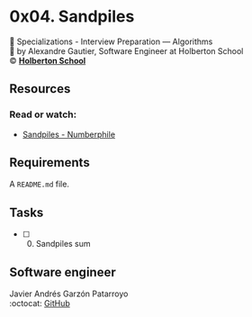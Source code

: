 # 0x04. Sandpiles
:open_file_folder: Specializations - Interview Preparation ― Algorithms  
:bust_in_silhouette: by Alexandre Gautier, Software Engineer at Holberton School  
:copyright: **[Holberton School](https://www.holbertonschool.com/)**

## Resources
### Read or watch:
* [Sandpiles - Numberphile](https://www.youtube.com/watch?v=1MtEUErz7Gg)

## Requirements
A ```README.md``` file.

## Tasks
* [ ] 0. Sandpiles sum

## Software engineer
Javier Andrés Garzón Patarroyo  
:octocat: [GitHub](https://github.com/javierandresgp/)

